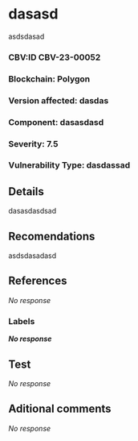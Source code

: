 # dasasd
  
  asdsdasad
  
### CBV:ID CBV-23-00052
### Blockchain: Polygon
### Version affected: dasdas
### Component: dasasdasd
### Severity: 7.5
### Vulnerability Type: dasdassad

## Details

  dasasdasdsad

## Recomendations

  asdsdasadasd

## References

  _No response_

### Labels
***_No response_***

## Test

_No response_

## Aditional comments

  _No response_
